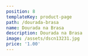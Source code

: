 ```yaml
---
position: 8
templateKey: product-page
path: /dourada-brasa
name: Dourada na Brasa
description: Dourada na Brasa
image: /assets/dscn13231.jpg
price: '1.00'
---
```


